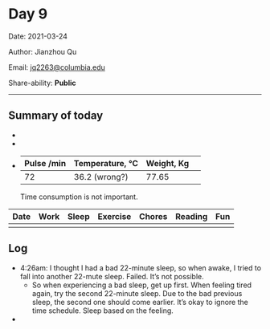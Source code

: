 # Day 9

Date: 2021-03-24

Author: Jianzhou Qu

Email: <jq2263@columbia.edu>

Share-ability: **Public**

---



## Summary of today

- 

- 

- | Pulse /min | Temperature, ℃ | Weight, Kg |      |
    | ---------- | -------------- | ---------- | ---- |
    | 72         | 36.2 (wrong?)  | 77.65      |      |

    Time consumption is not important.

| Date | Work | Sleep | Exercise | Chores | Reading | Fun  |
| ---- | ---- | ----- | -------- | ------ | ------- | ---- |
|      |      |       |          |        |         |      |

## Log

- 4:26am: I thought I had  a bad 22-minute sleep, so when awake, I tried to fall into another 22-mute sleep. Failed. It’s not possible.
    - So when experiencing a bad sleep, get up first. When feeling tired again, try the second 22-minute sleep. Due to the bad previous sleep, the second one should come earlier. It’s okay to ignore the time schedule. Sleep based on the feeling.
- 









